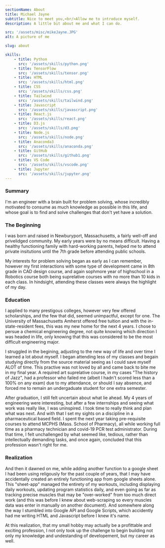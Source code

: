 ```yaml
---
sectionName: About
title: Michael Jayne
subtitle: Nice to meet you,<br/>Allow me to introduce myself.
description: A little bit about me and what I can do.

src: '/assets/misc/mikeJayne.JPG'
alt: A picture of me

slug: about

skills:
    - title: Python
      src: '/assets/skills/python.png'
    - title: TensorFlow
      src: '/assets/skills/tensor.png'
    - title: HTML
      src: '/assets/skills/html.png'
    - title: CSS
      src: '/assets/skills/css.png'
    - title: Tailwind
      src: '/assets/skills/tailwind.png'
    - title: Javascript
      src: '/assets/skills/javascript.png'
    - title: React.js
      src: '/assets/skills/react.png'
    - title: D3.js
      src: '/assets/skills/d3.png'
    - title: Node.js
      src: '/assets/skills/node.png'
    - title: Anaconda3
      src: '/assets/skills/anaconda.png'
    - title: GitHub
      src: '/assets/skills/github1.png'
    - title: VS Code
      src: '/assets/skills/vscode.png'
    - title: Jupyter
      src: '/assets/skills/jupyter.png'
---
```


### Summary

I'm an engineer with a brain built for problem solving, whose incredibly motivated to consume as much knowledge as possible in this life, and whose goal is to find and solve challenges that don't yet have a solution.

### The Beginning

I was born and raised in Newburyport, Massachusetts, a fairly well-off and privelidged community. My early years were by no means difficult. Having a healthy functioning family with hard-working parents, helped me to attend private insitutions until the 7th grade before attending public schools.

My interests for problem solving began as early as I can remember, however my first interactions with some type of development came in 8th grade in CAD design course, and again sophmore year of highschool in a Robotics course both being suprelative courses with no more than 10 kids in each class. In hindsight, attending these classes were always the highlight of my day.

### Education

I applied to many prestigous colleges, however very few offered scholarships, and the few that did, seemed unimpactful, except for one. The University of Massachusetts Amherst offered free tuition and with the in-state-resident fees, this was my new home for the next 4 years. I chose to persue a chemical engineering degree, not quite knowing which direction I was headed in life, only knowing that this was considered to be the most difficult engineering major.

I struggled in the begining, adjusting to the new way of life and over time I learned a lot about myself. I began attending less of my classes and begain studying directly from the source material seeing as I could save myself ALOT of time. This practive was not loved by all and came back to bite me in my final year. A required art suprelative course, in my cases "The history of Jazz", had a professor who failed me (albeit I hadn't scored less than a 100% on any exam) due to my attendance, or should I say absence, and forced me to remain an undergaduate student for one extra semester.

After graduation, I still felt uncertain about what lie ahead. My 4 years of engineering were interesting, but after a few internships and seeing what work was really like, I was uninspired. I took time to really think and plan what was next. And with that I set my sights on a discipline in a pharmaceutical based field. I spent the next year taking pre-requisite courses to attend MCPHS (Mass. School of Pharmacy), all while working full time as a pharmacy technician and covid-19 PCR test administrator. During that time, I felt unchallenged by what seemed like, tedious, rather than intellectually demanding tasks, and once again, concluded that this profession wasn't right for me.

### Realization

And then it dawned on me, while adding another function to a google sheet I had been using religously for the past couple of years, that I may have accidentally created an entirely functioning app from google sheets alone. This "sheet-app" managed the entirety of my workouts, including displaying daily workouts, updating program statistics daily, and even going as far as tracking precise muscles that may be "over-worked" from too much direct work (and this was before I knew about web-scraping so every muscles data was enter in manually on another document). And somewhere along the way I stumbled into Google API and Google Scripts, which accidently had me writing HTML and Javascript before I knew it's name.

At this realization, that my small hobby may actually be a profittable and exciting profession, I not only took up the challenge to begin building not only my knowledge and undestanding of developement, but my career as well.
